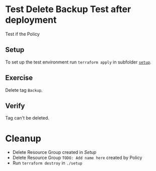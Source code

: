 # Test Delete Backup Test after deployment

Test if the Policy

## Setup

To set up the test environment run `terraform apply` in subfolder [`setup`](./setup/).

## Exercise

Delete tag `Backup`.

## Verify

Tag can't be deleted.

# Cleanup

- Delete Resource Group created in *Setup*
- Delete Resource Group `TODO: Add name here` created by Policy
- Run `terraform destroy` in `./setup`